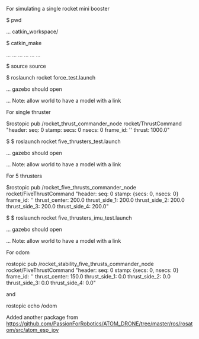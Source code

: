  For simulating a single rocket mini booster

$ pwd

... catkin_workspace/

$ catkin_make

... ...
... ...
... ...

$ source source

$ roslaunch rocket force_test.launch

... gazebo should open 

... Note: allow world to have a model with a link


For single thruster

$rostopic pub  /rocket_thrust_commander_node rocket/ThrustCommand "header:
  seq: 0
  stamp:
    secs: 0
    nsecs: 0
  frame_id: ''
thrust: 1000.0"


$ $ roslaunch rocket five_thrusters_test.launch 


... gazebo should open 

... Note: allow world to have a model with a link


For 5 thrusters 

$rostopic pub /rocket_five_thrusts_commander_node rocket/FiveThrustCommand "header:
  seq: 0
  stamp: {secs: 0, nsecs: 0}
  frame_id: ''
thrust_center: 200.0
thrust_side_1: 200.0
thrust_side_2: 200.0
thrust_side_3: 200.0
thrust_side_4: 200.0"


$ $ roslaunch rocket five_thrusters_imu_test.launch 

... gazebo should open 

... Note: allow world to have a model with a link


For odom

rostopic pub /rocket_stability_five_thrusts_commander_node rocket/FiveThrustCommand "header:
  seq: 0
  stamp: {secs: 0, nsecs: 0}
  frame_id: ''
thrust_center: 150.0
thrust_side_1: 0.0
thrust_side_2: 0.0
thrust_side_3: 0.0
thrust_side_4: 0.0" 

and 

rostopic echo /odom


Added another package from https://github.com/PassionForRobotics/ATOM_DRONE/tree/master/ros/rosatom/src/atom_esp_joy



